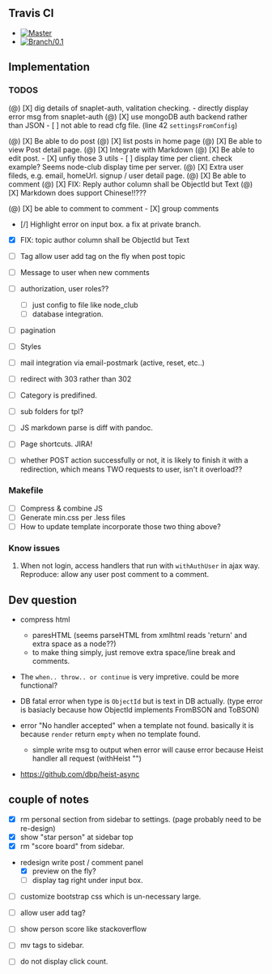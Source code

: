 ## Travis CI

- [![Master](https://secure.travis-ci.org/HaskellCNOrg/a.haskellcn.png?branch=master)](http://travis-ci.org/HaskellCNOrg/a.haskellcn)
- [![Branch/0.1](https://secure.travis-ci.org/HaskellCNOrg/a.haskellcn.png?branch=branch/0.1)](http://travis-ci.org/HaskellCNOrg/a.haskellcn)

## Implementation

### TODOS

(@) [X] dig details of snaplet-auth, valitation checking.
    - directly display error msg from snaplet-auth
(@) [X] use mongoDB auth backend rather than JSON
    - [ ] not able to read cfg file. (line 42 `settingsFromConfig`)

(@) [X] Be able to do post
(@) [X] list posts in home page
(@) [X] Be able to view Post detail page.
(@) [X] Integrate with Markdown
(@) [X] Be able to edit post.
    - [X] unfiy those 3 utils 
    - [ ] display time per client. check example?
          Seems node-club display time per server.
(@) [X] Extra user fileds, e.g. email, homeUrl.
        signup / user detail page.
(@) [X] Be able to comment
(@) [X] FIX: Reply author column shall be ObjectId but Text
(@) [X] Markdown does support Chinese!!???

(@) [X] be able to comment to comment
    - [X] group comments

- [/] Highlight error on input box.
      a fix at private branch.
      
- [X] FIX: topic author column shall be ObjectId but Text
- [ ] Tag allow user add tag on the fly when post topic

- [ ] Message to user when new comments
- [ ] authorization, user roles??
    - [ ] just config to file like node_club
    - [ ] database integration.

- [ ] pagination
- [ ] Styles
- [ ] mail integration via email-postmark (active, reset, etc..)
- [ ] redirect with 303 rather than 302

- [ ] Category is predifined.
- [ ] sub folders for tpl?
- [ ] JS markdown parse is diff with pandoc.
- [ ] Page shortcuts. JIRA!

- [ ] whether POST action successfully or not, it is likely to finish it with a redirection,
      which means TWO requests to user, isn't it overload??

### Makefile

- [ ] Compress & combine JS
- [ ] Generate min.css per .less files
- [ ] How to update template incorporate those two thing above?

### Know issues

1. When not login, access handlers that run with `withAuthUser` in ajax way.
   Reproduce: allow any user post comment to a comment.


## Dev question

- compress html
    - paresHTML (seems parseHTML from xmlhtml reads 'return' and extra space as a node??)
    - to make thing simply, just remove extra space/line break and comments.

- The `when.. throw.. or continue` is very impretive. could be more functional?

- DB fatal error when type is `ObjectId` but is text in DB actually.
  (type error is basiacly because how ObjectId implements FromBSON and ToBSON)

- error "No handler accepted" when a template not found.
  basically it is because `render` return `empty` when no template found.
    - simple write msg to output when error will cause error because Heist handler all request (withHeist "")

- https://github.com/dbp/heist-async


## couple of notes
- [X] rm personal section from sidebar to settings.
      (page probably need to be re-design)
- [X] show "star person" at sidebar top
- [X] rm "score board" from sidebar.
- redesign write post / comment panel
    - [X] preview on the fly?
    - [ ] display tag right under input box.
- [ ] customize bootstrap css which is un-necessary large.
- [ ] allow user add tag?
- [ ] show person score like stackoverflow
- [ ] mv tags to sidebar.
- [ ] do not display click count.

